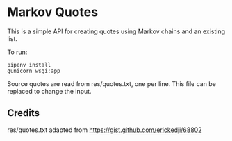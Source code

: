 # Markov Quotes

This is a simple API for creating quotes using Markov chains and an existing list.

To run:

    pipenv install
    gunicorn wsgi:app

Source quotes are read from res/quotes.txt, one per line. This file can be replaced to change the input.

## Credits

res/quotes.txt adapted from https://gist.github.com/erickedji/68802
